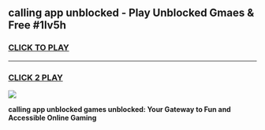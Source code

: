 
## calling app unblocked - Play Unblocked Gmaes & Free #1lv5h
<h3>
<a href="https://news.freeplayer.one?title=calling_app_unblocked&ref=24F">CLICK TO PLAY</a></h3>
<hr>

<h3>
<a href="https://news.freeplayer.one?title=calling_app_unblocked&ref=24F">CLICK 2 PLAY</a>
  
</h3>

<a href="https://news.freeplayer.one?title=calling_app_unblocked&ref=24F/"><img src="https://clearcache.store/games.png"></a>


**calling app unblocked games unblocked: Your Gateway to Fun and Accessible Online Gaming**
